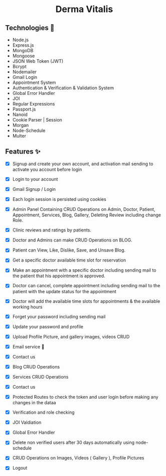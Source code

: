 <h1 align="center">
  Derma Vitalis
</h1>
  
## Technologies 🚀

- Node.js
- Express.js
- MongoDB
- Mongoose
- JSON Web Token (JWT)
- Bcrypt
- Nodemailer
- Gmail Login
- Appointment System
- Authentication & Verification & Validation System
- Global Error Handler
- JOI
- Regular Expressions
- Passport.js
- Nanoid
- Cookie Parser | Session
- Morgan
- Node-Schedule
- Multer

## Features ✨

- [x] Signup and create your own account, and activation mail sending to activate you account before login
- [x] Login to your account
- [x] Gmail Signup / Login
- [x] Each login session is persisted using cookies
- [x] Admin Panel Containing CRUD Operations on Admin, Doctor, Patient, Appointment, Services, Blog, Gallery, Deleting Review including change Role.
- [x] Clinic reviews and ratings by patients.
- [x] Doctor and Admins can make CRUD Operations on BLOG.
- [x] Patient can View, Like, Dislike, Save, and Unsave Blog.
- [x] Get a specific doctor available time slot for reservation
- [x] Make an appointment with a specific doctor including sending mail to the patient that his appointment is approved.
- [x] Doctor can cancel, complete appointment including sending mail to the patient with the update status for the appointment
- [x] Doctor will add the available time slots for appointments & the available working hours
- [x] Forget your password including sending mail
- [x] Update your password and profile
- [x] Upload Profile Picture, and gallery images, videos CRUD
- [x] Email service 📨
- [x] Contact us
- [x] Blog CRUD Operations
- [x] Services CRUD Operations
- [x] Contact us
- [x] Protected Routes to check the token and user login before making any changes in the dataa
- [x] Verification and role checking
- [x] JOI Valdiation
- [x] Global Error Handler
- [x] Delete non verified users after 30 days automatically using node-schedule
- [x] CRUD Operations on Images, Videos ( Gallery ), Profile Pictures
- [x] Logout

